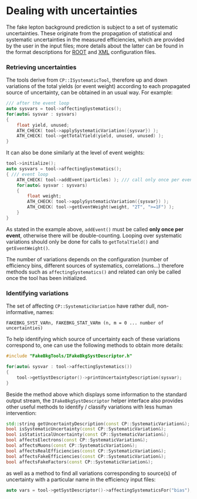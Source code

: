 # Dealing with uncertainties

The fake lepton background prediction is subject to a set of systematic uncertainties. These originate from the propagation of statistical and systematic uncertainties in the measured efficiencies, which are provided by the user in the input files; more details about the latter can be found in the format descriptions for [ROOT](import_root.md) and [XML](import_xml.md) configuration files. 

### Retrieving uncertainties

The tools derive from `CP::ISystematicTool`, therefore up and down variations of the total yields (or event weight) according to each propagated source of uncertainty, can be obtained in an usual way. For example:

```c++
/// after the event loop
auto sysvars = tool->affectingSystematics();
for(auto& sysvar : sysvars)
{
    float yield, unused;
    ATH_CHECK( tool->applySystematicVariation({sysvar}) );
    ATH_CHECK( tool->getTotalYield(yield, unused, unused) );
}
```

It can also be done similarly at the level of event weights:

```c++
tool->initialize();
auto sysvars = tool->affectingSystematics();
{ /// event loop
    ATH_CHECK( tool->addEvent(particles) ); /// call only once per event!
    for(auto& sysvar : sysvars)
    {
        float weight;
        ATH_CHECK( tool->applySystematicVariation({sysvar}) );
        ATH_CHECK( tool->getEventWeight(weight, "2T", ">=1F") );
    }
}
```
As stated in the example above, `addEvent()` must be called **only once per event**, otherwise there will be double-counting. Looping over systematic variations should only be done for calls to `getTotalYield()` and `getEventWeight()`.


The number of variations depends on the configuration (number of efficiency bins, different sources of systematics, correlations...) therefore methods such as `affectingSystematics()` and related can only be called once the tool has been initialized. 

### Identifying variations

The set of affecting `CP::SystematicVariation` have rather dull, non-informative, names:
```
FAKEBKG_SYST_VARn, FAKEBKG_STAT_VARm (n, m = 0 ... number of uncertainties)
```
To help identifying which source of uncertainty each of these variations correspond to, one can use the following methods to obtain more details:

```c++
#include "FakeBkgTools/IFakeBkgSystDescriptor.h"

for(auto& sysvar : tool->affectingSystematics())
{
    tool->getSystDescriptor()->printUncertaintyDescription(sysvar);
}
```
Beside the method above which displays some information to the standard output stream, the `IFakeBkgSystDescriptor` helper interface also provides other useful methods to identify / classify variations with less human intervention:
```c++
std::string getUncertaintyDescription(const CP::SystematicVariation&);
bool isSystematicUncertainty(const CP::SystematicVariation&);
bool isStatisticalUncertainty(const CP::SystematicVariation&);
bool affectsElectrons(const CP::SystematicVariation&);
bool affectsMuons(const CP::SystematicVariation&);
bool affectsRealEfficiencies(const CP::SystematicVariation&);
bool affectsFakeEfficiencies(const CP::SystematicVariation&);
bool affectsFakeFactors(const CP::SystematicVariation&);
```
as well as a method to find all variations corresponding to source(s) of uncertainty with a particular name in the efficiency input files:
```c++
auto vars = tool->getSystDescriptor()->affectingSystematicsFor("bias");
```


